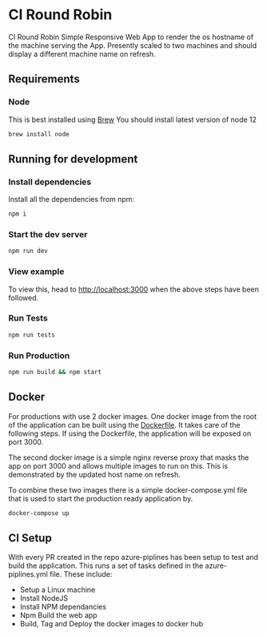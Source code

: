 
# CI Round Robin

CI Round Robin Simple Responsive Web App to render the os hostname of the machine serving the App.  Presently scaled to two machines and should display a different machine name on refresh.

## Requirements

### Node

This is best installed using [Brew](http://brew.sh/)
You should install latest version of node 12

```bash
brew install node
```

## Running for development

### Install dependencies

Install all the dependencies from npm:

```bash
npm i
```

### Start the dev server

```bash
npm run dev
```

### View example

To view this, head to [http://localhost:3000](http://localhost:3000) when the above steps have been followed.


### Run Tests

```bash
npm run tests
```

### Run Production

```bash
npm run build && npm start
```


## Docker

For productions with use 2 docker images.  One docker image from the root of the application can be built using the [Dockerfile](Dockerfile). It takes care of the following steps. If using the Dockerfile, the application will be exposed on port 3000.

The second docker image is a simple nginx reverse proxy that masks the app on port 3000 and allows multiple images to run on this.  This is demonstrated by the updated host name on refresh.

To combine these two images there is a simple docker-compose.yml file that is used to start the production ready application by.

```bash
docker-compose up
```

## CI Setup

With every PR created in the repo azure-piplines has been setup to test and build the application.  This runs a set of tasks defined in the azure-piplines.yml file.  These include:

- Setup a Linux machine
- Install NodeJS
- Install NPM dependancies
- Npm Build the web app
- Build, Tag and Deploy the docker images to docker hub
